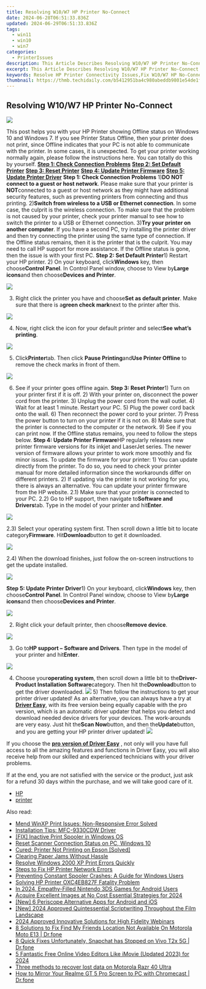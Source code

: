 ```yaml
---
title: Resolving W10/W7 HP Printer No-Connect
date: 2024-06-28T06:51:33.836Z
updated: 2024-06-29T06:51:33.836Z
tags:
  - win11
  - win10
  - win7
categories:
  - PrinterIssues
description: This Article Describes Resolving W10/W7 HP Printer No-Connect
excerpt: This Article Describes Resolving W10/W7 HP Printer No-Connect
keywords: Resolve HP Printer Connectivity Issues,Fix W10/W7 HP No-Connect Problems,HP Printer Troubleshooting Connectivity Issues,How to Resolve W10/W7 HP No-Connect Issue,Solutions for W10 and W7 HP Printer Connectivity Problems,HP No-Connect Troubleshooting Tips for W10/W7,Fixing Connectivity Issues on HP Printers Model W10/W7
thumbnail: https://thmb.techidaily.com/b5412951ba4c980abeddb9801e54de1f43b896bc3e121a51c5e15daf74ce2873.jpg
---
```


## Resolving W10/W7 HP Printer No-Connect

![](https://images.drivereasy.com/wp-content/uploads/2017/05/img_59113ae0e52f4.png)

This post helps you with your HP Printer showing Offline status on Windows 10 and Windows 7\. If you see Printer Status Offline, then your printer does not print, since Offline indicates that your PC is not able to communicate with the printer. In some cases, it is unexpected. To get your printer working normally again, please follow the instructions here. You can totally do this by yourself. **[Step 1: Check Connection Problems](#a)** [**Step 2: Set Default Printer**](#b) [**Step 3: Reset Printer**](#c) [**Step 4: Update Printer Firmware**](#d) [**Step 5: Update Printer Driver**](#e)   **Step 1: Check Connection Problems** 1)**DO NOT connect to a guest or host network**. Please make sure that your printer is **NOT**connected to a guest or host network as they might have additional security features, such as preventing printers from connecting and thus printing. 2)**Switch from wireless to a USB or Ethernet connection**. In some case, the culprit is the wireless connection. To make sure that the problem is not caused by your printer, check your printer manual to see how to switch the printer to a USB or Ethernet connection. 3)**Try your printer on another computer**. If you have a second PC, try installing the printer driver and then try connecting the printer using the same type of connection. If the Offline status remains, then it is the printer that is the culprit. You may need to call HP support for more assistance. If the Offline status is gone, then the issue is with your first PC. **Step 2: Set Default Printer**1) Restart your HP printer. 2) On your keyboard, click**Windows** key, then choose**Control Panel**. In Control Panel window, choose to View by**Large icons**and then choose**Devices and Printer**.

![](https://images.drivereasy.com/wp-content/uploads/2017/05/img_591168191af0d.jpg)

3) Right click the printer you have and choose**Set as default printer**. Make sure that there is a**green check mark**next to the printer after this.

![](https://images.drivereasy.com/wp-content/uploads/2017/05/img_591169489fe37.jpg)

4) Now, right click the icon for your default printer and select**See what’s printing**.

![](https://images.drivereasy.com/wp-content/uploads/2017/05/img_5911699b1677c.jpg)

5) Click**Printer**tab. Then click **Pause Printing**and**Use Printer Offline** to remove the check marks in front of them.

![](https://images.drivereasy.com/wp-content/uploads/2017/05/img_59116adeabdce.png)

6) See if your printer goes offline again.   **Step 3: Reset Printer**1) Turn on your printer first if it is off. 2) With your printer on, disconnect the power cord from the printer. 3) Unplug the power cord from the wall outlet. 4) Wait for at least 1 minute. Restart your PC. 5) Plug the power cord back onto the wall. 6) Then reconnect the power cord to your printer. 7) Press the power button to turn on your printer if it is not on. 8) Make sure that the printer is connected to the computer or the network. 9) See if you can print now. If the Offline status remains, you need to follow the steps below.   **Step 4: Update Printer Firmware**HP regularly releases new printer firmware versions for its inkjet and LaserJet series. The newer version of firmware allows your printer to work more smoothly and fix minor issues. To update the firmware for your printer: 1) You can update directly from the printer. To do so, you need to check your printer manual for more detailed information since the workarounds differ on different printers. 2) If updating via the printer is not working for you, there is always an alternative. You can update your printer firmware from the HP website. 2.1) Make sure that your printer is connected to your PC. 2.2) Go to HP support, then navigate to**Software and Drivers**tab. Type in the model of your printer and hit**Enter**.

![](https://images.drivereasy.com/wp-content/uploads/2017/05/img_59117525811c5.png)

2.3) Select your operating system first. Then scroll down a little bit to locate category**Firmware**. Hit**Download**button to get it downloaded.

![](https://images.drivereasy.com/wp-content/uploads/2017/05/img_59117685a92e9.png)

2.4) When the download finishes, just follow the on-screen instructions to get the update installed.

![](https://images.drivereasy.com/wp-content/uploads/2017/05/img_591177c2c8bfa.jpg)

 **Step 5: Update Printer Driver**1) On your keyboard, click**Windows** key, then choose**Control Panel**. In Control Panel window, choose to View by**Large icons**and then choose**Devices and Printer**.

![](https://images.drivereasy.com/wp-content/uploads/2017/05/img_591168191af0d.jpg)

2) Right click your default printer, then choose**Remove device**.

![](https://images.drivereasy.com/wp-content/uploads/2017/05/img_5911795ec9d1b.png)

3) Go to**HP support –** **Software and Drivers**. Then type in the model of your printer and hit**Enter**.

![](https://images.drivereasy.com/wp-content/uploads/2017/05/img_59117a6551ccd.png)

4) Choose your**operating system**, then scroll down a little bit to the**Driver-Product Installation Software**category. Then hit the**Download**button to get the driver downloaded. ![](https://images.drivereasy.com/wp-content/uploads/2017/05/img_59117ab57d171.jpg) 5) Then follow the instructions to get your printer driver updated! As an alternative, you can always have a try at [**Driver Easy**](https://tools.techidaily.com/drivereasy/download/), with its free version being equally capable with the pro version, which is an automatic driver updater that helps you detect and download needed device drivers for your devices. The work-arounds are very easy. Just hit the**Scan Now**button, and then the**Update**button, and you are getting your HP printer driver updated! ![](https://images.drivereasy.com/wp-content/uploads/2017/05/img_59082bf6a612b.jpg)

 If you choose the [**pro version of Driver Easy**](https://tools.techidaily.com/drivereasy/download/) , not only will you have full access to all the amazing features and functions in Driver Easy, you will also receive help from our skilled and experienced technicians with your driver problems.

If at the end, you are not satisfied with the service or the product, just ask for a refund 30 days within the purchase, and we will take good care of it.

* [HP](https://tools.techidaily.com/drivereasy/download/)
* [printer](https://tools.techidaily.com/drivereasy/download/)

<ins class="adsbygoogle"
     style="display:block"
     data-ad-format="autorelaxed"
     data-ad-client="ca-pub-7571918770474297"
     data-ad-slot="1223367746"></ins>



<ins class="adsbygoogle"
     style="display:block"
     data-ad-client="ca-pub-7571918770474297"
     data-ad-slot="8358498916"
     data-ad-format="auto"
     data-full-width-responsive="true"></ins>

<span class="atpl-alsoreadstyle">Also read:</span>
<div><ul>
<li><a href="https://printer-issues.techidaily.com/mend-winxp-print-issues-non-responsive-error-solved/"><u>Mend WinXP Print Issues: Non-Responsive Error Solved</u></a></li>
<li><a href="https://printer-issues.techidaily.com/installation-tips-mfc-9330cdw-driver/"><u>Installation Tips: MFC-9330CDW Driver</u></a></li>
<li><a href="https://printer-issues.techidaily.com/fix-inactive-print-spooler-in-windows-os/"><u>[FIX] Inactive Print Spooler in Windows OS</u></a></li>
<li><a href="https://printer-issues.techidaily.com/reset-scanner-connection-status-on-pc-windows-10/"><u>Reset Scanner Connection Status on PC, Windows 10</u></a></li>
<li><a href="https://printer-issues.techidaily.com/cured-printer-not-printing-on-epson-solved/"><u>Cured: Printer Not Printing on Epson [Solved]</u></a></li>
<li><a href="https://printer-issues.techidaily.com/clearing-paper-jams-without-hassle/"><u>Clearing Paper Jams Without Hassle</u></a></li>
<li><a href="https://printer-issues.techidaily.com/resolve-windows-2000-xp-print-errors-quickly/"><u>Resolve Windows 2000 XP Print Errors Quickly</u></a></li>
<li><a href="https://printer-issues.techidaily.com/steps-to-fix-hp-printer-network-errors/"><u>Steps to Fix HP Printer Network Errors</u></a></li>
<li><a href="https://printer-issues.techidaily.com/preventing-constant-spooler-crashes-a-guide-for-windows-users/"><u>Preventing Constant Spooler Crashes: A Guide for Windows Users</u></a></li>
<li><a href="https://printer-issues.techidaily.com/solving-hp-printer-oxc4eb827f-fatality-problem/"><u>Solving HP Printer OXC4EB827F Fatality Problem</u></a></li>
<li><a href="https://digital-screen-recording.techidaily.com/in-2024-empathy-filled-nintendo-3ds-games-for-android-users/"><u>In 2024, Empathy-Filled Nintendo 3DS Games for Android Users</u></a></li>
<li><a href="https://extra-tips.techidaily.com/acquire-excellent-images-at-no-cost-essential-strategies-for-2024/"><u>Acquire Excellent Images at No Cost  Essential Strategies for 2024</u></a></li>
<li><a href="https://article-tips.techidaily.com/new-6-periscope-alternative-apps-for-android-and-ios/"><u>[New] 6 Periscope Alternative Apps for Android and iOS</u></a></li>
<li><a href="https://vp-tips.techidaily.com/new-2024-approved-quintessential-scriptwriting-throughout-the-film-landscape/"><u>[New] 2024 Approved  Quintessential Scriptwriting Throughout the Film Landscape</u></a></li>
<li><a href="https://screen-recording.techidaily.com/2024-approved-innovative-solutions-for-high-fidelity-webinars/"><u>2024 Approved  Innovative Solutions for High Fidelity Webinars</u></a></li>
<li><a href="https://location-fake.techidaily.com/8-solutions-to-fix-find-my-friends-location-not-available-on-motorola-moto-e13-drfone-by-drfone-virtual-android/"><u>8 Solutions to Fix Find My Friends Location Not Available On Motorola Moto E13 | Dr.fone</u></a></li>
<li><a href="https://howto.techidaily.com/8-quick-fixes-unfortunately-snapchat-has-stopped-on-vivo-t2x-5g-drfone-by-drfone-fix-android-problems-fix-android-problems/"><u>8 Quick Fixes Unfortunately, Snapchat has Stopped on Vivo T2x 5G | Dr.fone</u></a></li>
<li><a href="https://ai-vdieo-software.techidaily.com/5-fantastic-free-online-video-editors-like-imovie-updated-2023-for-2024/"><u>5 Fantastic Free Online Video Editors Like iMovie (Updated 2023) for 2024</u></a></li>
<li><a href="https://techidaily.com/three-methods-to-recover-lost-data-on-motorola-razr-40-ultra-by-fonelab-android-recover-data/"><u>Three methods to recover lost data on Motorola Razr 40 Ultra</u></a></li>
<li><a href="https://screen-mirror.techidaily.com/how-to-mirror-your-realme-gt-5-pro-screen-to-pc-with-chromecast-drfone-by-drfone-android/"><u>How to Mirror Your Realme GT 5 Pro Screen to PC with Chromecast | Dr.fone</u></a></li>
</ul></div>
